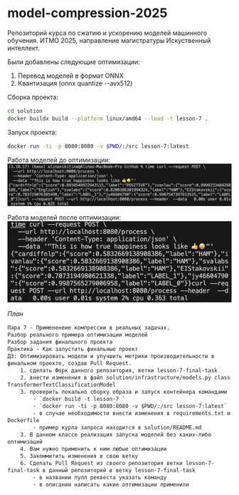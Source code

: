 # model-compression-2025

Репозиторий курса по сжатию и ускорению моделей машинного обучения.
ИТМО 2025, направление магистратуры Искуственный интеллект.

Были добавлены следующие оптимизации:
1. Перевод моделей в формат ONNX
2. Квантизация (onnx quantize --avx512)

Сборка проекта:
```bash
cd solution
docker buildx build --platform linux/amd64 --load -t lesson-7 .
```

Запуск проекта:

```bash
docker run -ti -p 8080:8080 -v $PWD/:/src lesson-7:latest
```

Работа моделей до оптимизации:    
![image](img/image2.png)

Работа моделей после оптимизации:   
![image](img/image.png)

*План*

    Пара 7 - Примененеие компрессии в реальных задачах.
    Разбор реального примера оптимизации моделей
	Разбор задания финального проекта
    Практика - Как запустить финальные проект
    ДЗ: Оптимизировать модели и улучшить метрики производительности в финальном проекте, создав Pull Request.
        1. сделать Форк данного репозитория, ветки lesson-7-final-task
        2. внести изменения в файл solution/infrastructure/models.py class TransformerTextClassificationModel
        3. проверить локально сборку образа и запуск контейнера командами
            - `docker build -t lesson-7 `
            - `docker run -ti -p 8080:8080 -v $PWD/:/src lesson-7:latest`
            - в случае необходимости внести изменения в requirements.txt и Dockerfile
            - пример курла запроса находится в solution/README.md
        3. В данном классе реализация запуска моделей без каких-либо оптимизаций
        4. Вам нужно применить к ним любые оптимизации
        5. Закоммитить изменения в свою ветку
        6. Сделать Pull Request из своего репозитория ветки lesson-7-final-task в данный репозиторий в ветку lesson-7-final-task
            - в названии пулл реквеста указать команду
            - в описании написать какие оптимизации применили

